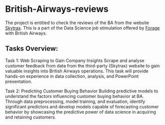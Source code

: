 # British-Airways-reviews
The project is entitled to check the reviews of the BA from the website [Skytrax](https://www.airlinequality.com/). This is a part of the Data Science job stimulation offered by [Forage](https://www.theforage.com/) with British Airways.

## Tasks Overview:

Task 1: Web Scraping to Gain Company Insights
Scrape and analyse customer feedback from  data from the third-party (Skytrax) website to gain valuable insights into British Airways operations. This task will provide hands-on experience in data collection, analysis, and PowerPoint presentation.

Task 2: Predicting Customer Buying Behavior
Building predictive models to understand the factors influencing customer buying behavior at BA. Through data preprocessing, model training, and evaluation, identify significant predictors and develop models capable of forecasting customer behavior by showcasing the predictive power of data science in acquiring and retaining customers.

